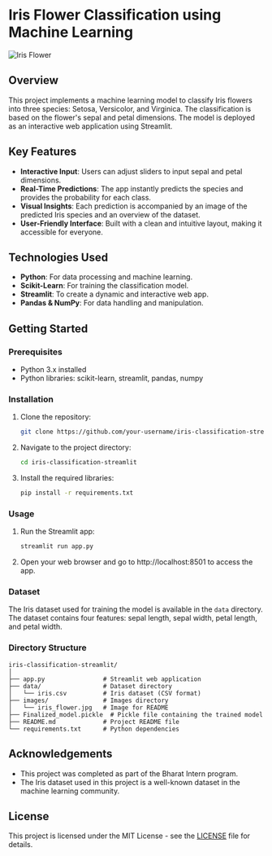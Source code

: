 
# Iris Flower Classification using Machine Learning

![Iris Flower](images/iris_flower.jpg)

## Overview

This project implements a machine learning model to classify Iris flowers into three species: Setosa, Versicolor, and Virginica. The classification is based on the flower's sepal and petal dimensions. The model is deployed as an interactive web application using Streamlit.

## Key Features

- **Interactive Input**: Users can adjust sliders to input sepal and petal dimensions.
- **Real-Time Predictions**: The app instantly predicts the species and provides the probability for each class.
- **Visual Insights**: Each prediction is accompanied by an image of the predicted Iris species and an overview of the dataset.
- **User-Friendly Interface**: Built with a clean and intuitive layout, making it accessible for everyone.

## Technologies Used

- **Python**: For data processing and machine learning.
- **Scikit-Learn**: For training the classification model.
- **Streamlit**: To create a dynamic and interactive web app.
- **Pandas & NumPy**: For data handling and manipulation.

## Getting Started

### Prerequisites

- Python 3.x installed
- Python libraries: scikit-learn, streamlit, pandas, numpy

### Installation

1. Clone the repository:

    ```bash
    git clone https://github.com/your-username/iris-classification-streamlit.git
    ```

2. Navigate to the project directory:

    ```bash
    cd iris-classification-streamlit
    ```

3. Install the required libraries:

    ```bash
    pip install -r requirements.txt
    ```

### Usage

1. Run the Streamlit app:

    ```bash
    streamlit run app.py
    ```

2. Open your web browser and go to http://localhost:8501 to access the app.

### Dataset

The Iris dataset used for training the model is available in the `data` directory. The dataset contains four features: sepal length, sepal width, petal length, and petal width.

### Directory Structure

```
iris-classification-streamlit/
│
├── app.py                # Streamlit web application
├── data/                 # Dataset directory
│   └── iris.csv          # Iris dataset (CSV format)
├── images/               # Images directory
│   └── iris_flower.jpg   # Image for README
├── Finalized_model.pickle  # Pickle file containing the trained model
├── README.md             # Project README file
└── requirements.txt      # Python dependencies
```

## Acknowledgements

- This project was completed as part of the Bharat Intern program.
- The Iris dataset used in this project is a well-known dataset in the machine learning community.

## License

This project is licensed under the MIT License - see the [LICENSE](LICENSE) file for details.
